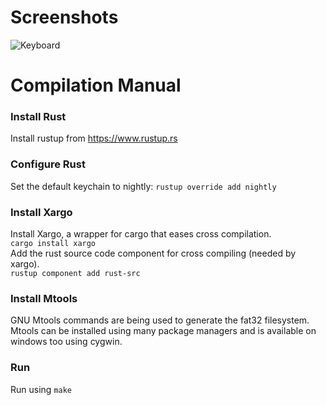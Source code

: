 # Screenshots
![Keyboard](https://i.imgur.com/Wa43Xir.png)

# Compilation Manual

### Install Rust
Install rustup from https://www.rustup.rs  

### Configure Rust
Set the default keychain to nightly: `rustup override add nightly`

### Install Xargo
Install Xargo, a wrapper for cargo that eases cross compilation.  
`cargo install xargo`  
Add the rust source code component for cross compiling (needed by xargo).  
`rustup component add rust-src`  

### Install Mtools
GNU Mtools commands are being used to generate the fat32 filesystem.  
Mtools can be installed using many package managers and is available on windows too using cygwin.  

### Run
Run using `make`  
